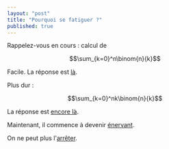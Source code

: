 ```yaml
---
layout: "post"
title: "Pourquoi se fatiguer ?"
published: true
---
```


Rappelez-vous en cours : calcul de

$$\sum_{k=0}^n\binom{n}{k}$$

Facile. La réponse est [là][c4b5ec4e].

Plus dur :

$$\sum_{k=0}^nk\binom{n}{k}$$

La réponse est [encore là][46590540].

Maintenant, il commence à devenir [énervant][056be2f7].

On ne peut plus l'[arrêter][4e63ddb2].


  [c4b5ec4e]: https://www.wolframalpha.com/input/?i=sum+binomial(n,k)+k+from+0+to+n "Somme coeff binomiaux"
  [46590540]: https://www.wolframalpha.com/input/?i=sum+k*binomial(n,k)+k+from+0+to+n "Somme coeff binomiaux bis"
  [056be2f7]: https://www.wolframalpha.com/input/?i=sum+k**2*binomial(2*n,2*k)+k+from+0+to+n "Somme coeff binomiaux ter"
  [4e63ddb2]: https://www.wolframalpha.com/input/?i=solve+cos(x)-cos(2x)%3Dsin(3x) "Trigo"

